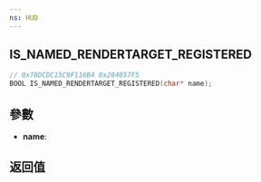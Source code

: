 ```yaml
---
ns: HUD
---
```

## IS_NAMED_RENDERTARGET_REGISTERED

```c
// 0x78DCDC15C9F116B4 0x284057F5
BOOL IS_NAMED_RENDERTARGET_REGISTERED(char* name);
```


## 參數
* **name**: 

## 返回值
